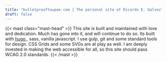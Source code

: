 ```yaml
---
title: "bulletprooftoupee.com | The personal site of Ricardo E. Galvez"
draft: false
---
```

{{< mast class="mast-head" >}}
This site is built and maintained with love and dedication. Much has gone into it, and will continue to do so. Its built with <a href=" https://gohugo.io" target="_blank">hugo </a>, sass, vanilla javascript. I use gulp, git and some standard tools for design. CSS Grids and some SVGs are at play as well. I am deeply invested in making the web accessible for all, so this site should pass WCAG 2.0 standards. 
{{< /mast >}}